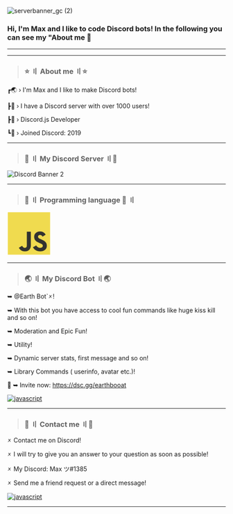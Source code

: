 ![serverbanner_gc (2)](https://user-images.githubusercontent.com/91845380/144060965-0541b295-516e-4f44-9b76-054da211e61f.jpg)

###          Hi, I'm Max and I like to code Discord bots! In the following you can see my "About me 🔮
____________


---------

> <h3 align="left">⭐️ 〢 About me 〢⭐️</h3>
<p align="left">
  
  
 ┏🌏 › I'm Max and I like to make Discord bots!

 ┣👤 › I have a Discord server with over 1000 users!

 ┣🔨 › Discord.js Developer

 ┗📌 › Joined Discord: 2019
  
  ---------
  
 
  
> <h3 align="left">📡 〢 My Discord Server 〢📡</h3>
<p align="left">
 
 ![Discord Banner 2](https://discordapp.com/api/guilds/831073014887088148/widget.png?style=banner2)
  
  ---------


> <h3 align="left">👾 〢 Programming language 👾 〢</h3>
<p align="left"> <a href="https://developer.mozilla.org/en-US/docs/Web/JavaScript" target="_blank" rel="noreferrer"> <img src="https://raw.githubusercontent.com/devicons/devicon/master/icons/javascript/javascript-original.svg" alt="javascript" width="100" height="100"/> </a> </p>

---------


> <h3 align="left">🌏 〢 My Discord Bot 〢🌏</h3>
<p align="left">
  
➥ @Earth Bot`🗴!  
  
➥ With this bot you have access to cool fun commands like huge kiss kill and so on!
  
➥ Moderation and Epic Fun!
  
➥ Utility!
  
➥ Dynamic server stats, first message and so on!
  
➥ Library Commands ( userinfo, avatar etc.)!
  
🔗 ➥ Invite now: https://dsc.gg/earthbooat
  
  
<p align="left"> <a href="https://cdn.discordapp.com/attachments/835255847927414845/915248678594310194/PicsArt_10-08-01.58.09_2.jpg" target="_blank" rel="noreferrer"> <img src="https://cdn.discordapp.com/attachments/835255847927414845/915248678594310194/PicsArt_10-08-01.58.09_2.jpg" alt="javascript" width="200" height="200"/> </a> </p>

---------


> <h3 align="left">📧 〢 Contact me 〢📧</h3>
<p align="left">
  
🗴 Contact me on Discord!
  
🗴 I will try to give you an answer to your question as soon as possible!
  
🗴 My Discord: Max ツ#1385
  
🗴 Send me a friend request or a direct message!
  
<p align="left"> <a href="https://www.linuxadictos.com/wp-content/uploads/discord.jpg" target="_blank" rel="noreferrer"> <img src="https://www.linuxadictos.com/wp-content/uploads/discord.jpg" alt="javascript" width="400" height="200"/> </a> </p>

---------







  
  

  
  
  
 
  
  
  
  








